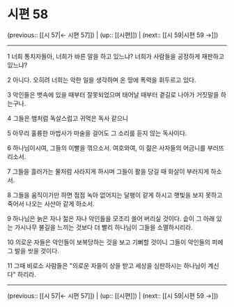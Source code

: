 # 시편 58

(previous:: [[시 57|← 시편 57]]) | (up:: [[시편]]) | (next:: [[시 59|시편 59 →]])

***




1 
너희 통치자들아, 너희가 바른 말을 하고 있느냐? 너희가 사람들을 공정하게 재판하고 있느냐? 



2 
아니다. 오히려 너희는 악한 일을 생각하며 온 땅에 폭력을 휘두르고 있다. 



3 
악인들은 뱃속에 있을 때부터 잘못되었으며 태어날 때부터 곁길로 나아가 거짓말을 하는구나. 



4 
그들은 뱀처럼 독살스럽고 귀먹은 독사 같으니 



5 
아무리 훌륭한 마법사가 마술을 걸어도 그 소리를 듣지 않는 독사이다. 



6 
하나님이시여, 그들의 이빨을 꺾으소서. 여호와여, 이 젊은 사자들의 어금니를 부러뜨리소서. 



7 
그들을 흘러가는 물처럼 사라지게 하시며 그들이 활을 당길 때 화살이 부러지게 하소서. 



8 
그들을 움직이기만 하면 점점 녹아 없어지는 달팽이 같게 하시고 햇빛을 보지 못하고 죽어서 나오는 사산아 같게 하소서. 



9 
하나님은 늙은 자나 젊은 자나 악인들을 모조리 쓸어 버리실 것이다. 솥이 그 아래 있는 가시나무 불길을 느끼는 것보다 더 빨리 하나님이 그들을 소멸하시리라. 



10 
의로운 자들은 악인들이 보복당하는 것을 보고 기뻐할 것이니 그들이 악인들의 피에 그 발을 씻을 것이다. 



11 
그때 비로소 사람들은 "의로운 자들이 상을 받고 세상을 심판하시는 하나님이 계신다" 하리라.

***

(previous:: [[시 57|← 시편 57]]) | (up:: [[시편]]) | (next:: [[시 59|시편 59 →]])
